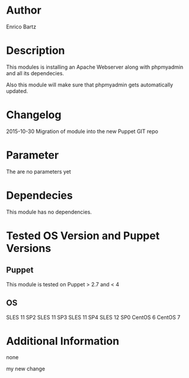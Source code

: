 # Author
Enrico Bartz

# Description
This modules is installing an Apache Webserver along with phpmyadmin and all its dependecies.

Also this module will make sure that phpmyadmin gets automatically updated.

# Changelog
2015-10-30 Migration of module into the new Puppet GIT repo

# Parameter
The are no parameters yet

# Dependecies
This module has no dependencies.

# Tested OS Version and Puppet Versions

## Puppet
This module is tested on Puppet > 2.7 and < 4

## OS
SLES 11 SP2
SLES 11 SP3
SLES 11 SP4
SLES 12 SP0
CentOS 6
CentOS 7

# Additional Information
none

my new change

